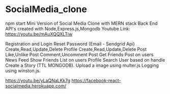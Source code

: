 # SocialMedia_clone
npm start
Mini Version of Social Media Clone with MERN stack
Back End API's created with  Node,Express.js,Mongodb
Youtube Link: https://youtu.be/mAuXQQXLTiw

Registration and Login
Reset Password (Email - Sendgrid Api)
Create,Read,Update,Delete Profile
Create,Read,Update,Delete Post
Like,Unlike  Post
Comment,Uncomment Post
Get Friends Post on users News Feed
Show Friends List on users Profile
Search User based on handle
Create a Story (TTL MONGODB).
Upload a image using multer.js
Logging using winston.js.

https://youtu.be/yLaQNaLKk7g
https://facebook-react-socialmedia.herokuapp.com/

